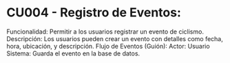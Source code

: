 # CU004 - Registro de Eventos:
Funcionalidad: Permitir a los usuarios registrar un evento de ciclismo.
Descripción: Los usuarios pueden crear un evento con detalles como fecha, hora, ubicación, y descripción.
Flujo de Eventos (Guión):
Actor: Usuario
Sistema: Guarda el evento en la base de datos.

